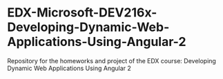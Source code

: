# EDX-Microsoft-DEV216x-Developing-Dynamic-Web-Applications-Using-Angular-2
Repository for the homeworks and project of the EDX course: Developing Dynamic Web Applications Using Angular 2
